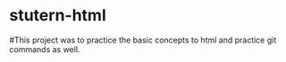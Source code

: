 # stutern-html

#This project was to practice the basic concepts to html and practice git commands as well.
